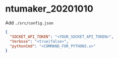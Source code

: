 # ntumaker_20201010

Add `./src/config.json`

```json
{
  "SOCKET_API_TOKEN": "<YOUR_SOCKET_API_TOKEN>",
  "Verbose": "<true|false>",
  "pythonCmd": "<COMMAND_FOR_PYTHON3.x>"
}
```

